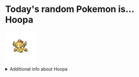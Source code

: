 # Today's random Pokemon is... Hoopa

![Hoopa shiny sprite](https://raw.githubusercontent.com/PokeAPI/sprites/master/sprites/pokemon/shiny/720.png)

<details>
<summary>Additional info about Hoopa</summary>

| srpite type | image |
|------|------|
| front_default | ![Hoopa front_default sprite](https://raw.githubusercontent.com/PokeAPI/sprites/master/sprites/pokemon/720.png) | </details>